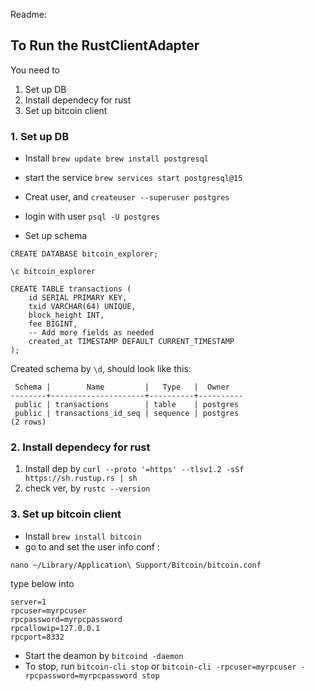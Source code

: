 Readme:

## To Run the RustClientAdapter
You need to 
1. Set up DB 
2. Install dependecy for rust
3. Set up bitcoin client

### 1. Set up DB
- Install
`
brew update
brew install postgresql
`
- start the service 
`brew services start postgresql@15`
- Creat user, and
`createuser --superuser postgres`
- login with user
`psql -U postgres`

- Set up schema
```
CREATE DATABASE bitcoin_explorer;

\c bitcoin_explorer

CREATE TABLE transactions (
    id SERIAL PRIMARY KEY,
    txid VARCHAR(64) UNIQUE,
    block_height INT,
    fee BIGINT,
    -- Add more fields as needed
    created_at TIMESTAMP DEFAULT CURRENT_TIMESTAMP
);
```

Created schema by `\d`, should look like this:
```
 Schema |        Name         |   Type   |  Owner   
--------+---------------------+----------+----------
 public | transactions        | table    | postgres
 public | transactions_id_seq | sequence | postgres
(2 rows)
```

### 2. Install dependecy for rust
1. Install dep by `curl --proto '=https' --tlsv1.2 -sSf https://sh.rustup.rs | sh`
2. check ver, by `rustc --version`

### 3. Set up bitcoin client
- Install `brew install bitcoin`
- go to and set the user info conf :

`nano ~/Library/Application\ Support/Bitcoin/bitcoin.conf`

type below into
````
server=1
rpcuser=myrpcuser
rpcpassword=myrpcpassword
rpcallowip=127.0.0.1
rpcport=8332
````
- Start the deamon by `bitcoind -daemon`
- To stop, run
`bitcoin-cli stop`
or
`bitcoin-cli -rpcuser=myrpcuser -rpcpassword=myrpcpassword stop`
